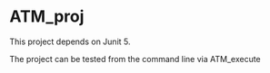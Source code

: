 # ATM_proj
This project depends on Junit 5.

The project can be tested from the command line via ATM_execute
